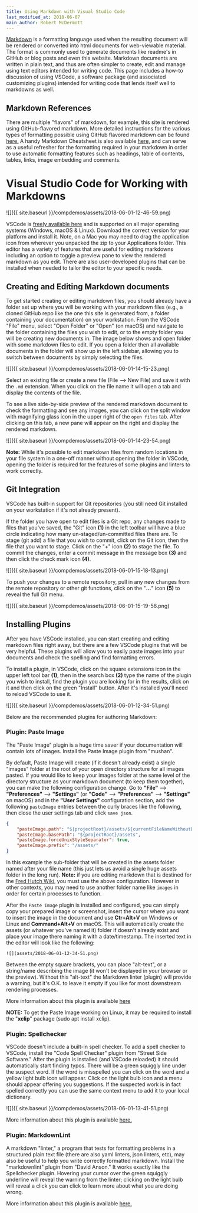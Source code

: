 ```yaml
---
title: Using Markdown with Visual Studio Code
last_modified_at: 2018-06-07
main_author: Robert McDermott
---
```


[Markdown](https://en.wikipedia.org/wiki/Markdown) is a formatting language used when the resulting document will be rendered or converted into html documents for web-viewable material.  The format is commonly used to generate documents like readme's in GitHub or blog posts and even this website.  Markdown documents are written in plain text, and thus are often simpler to create, edit and manage using text editors intended for writing code.  This page includes a how-to discussion of using VSCode, a software package (and associated customizing plugins) intended for writing code that lends itself well to markdowns as well.  

## Markdown References
There are multiple "flavors" of markdown, for example, this site is rendered using GitHub-flavored markdown. More detailed instructions for the various types of formatting possible using GitHub flavored markdown can be found [here.](https://help.github.com/categories/writing-on-github/)  A handy Markdown Cheatsheet is also available [here,](https://github.com/adam-p/markdown-here/wiki/Markdown-Cheatsheet) and can serve as a useful refresher for the formatting required in your markdown in order to use automatic formatting features such as headings, table of contents, tables, links, image embedding and comments.  

# Visual Studio Code for Working with Markdowns
![]({{ site.baseurl }}/compdemos/assets/2018-06-01-12-46-59.png)

VSCode is [freely available here](https://code.visualstudio.com/Download) and is supported on all major operating systems (Windows, macOS & Linux). Download the correct version for your platform and install it.  Note, on a Mac you may need to drag the application icon from wherever you unpacked the zip to your Applications folder.  This editor has a variety of features that are useful for editing markdowns including an option to toggle a preview pane to view the rendered markdown as you edit.  There are also user-developed plugins that can be installed when needed to tailor the editor to your specific needs.  


## Creating and Editing Markdown documents

To get started creating or editing markdown files, you should already have a folder set up where you will be working with your markdown files (e.g., a cloned GitHub repo like the one this site is generated from, a folder containing your documentation) on your workstation. From the VSCode "File" menu, select "Open Folder" or "Open" (on macOS) and navigate to the folder containing the files you wish to edit, or to the empty folder you will be creating new documents in. The image below shows and open folder with some markdown files to edit. If you open a folder then all available documents in the folder will show up in the left sidebar, allowing you to switch between documents by simply selecting the files.  

![]({{ site.baseurl }}/compdemos/assets/2018-06-01-14-15-23.png)

Select an existing file or create a new file (File --> New File) and save it with the `.md` extension. When you click on the file name it will open a tab and display the contents of the file.

To see a live side-by-side preview of the rendered markdown document to check the formatting and see any images, you can click on the split window with magnifying glass icon in the upper right of the `open files` tab. After clicking on this tab, a new pane will appear on the right and display the rendered markdown.

![]({{ site.baseurl }}/compdemos/assets/2018-06-01-14-23-54.png)

**Note:** While it's possible to edit markdown files from random locations in your file system in a one-off manner without opening the folder in VSCode, opening the folder is required for the features of some plugins and linters to work correctly.  

## Git Integration

VSCode has built-in support for Git repositories (you still need Git installed on your workstation if it's not already present).

If the folder you have open to edit files is a Git repo, any changes made to files that you've saved, the "Git" icon **(1)** in the left toolbar will have a blue circle indicating how many un-staged/un-committed files there are. To stage (git add) a file that you wish to commit, click on the Git icon, then the file that you want to stage. Click on the "+" icon **(2)** to stage the file. To commit the changes, enter a commit message in the message box **(3)** and then click the check mark icon **(4)**.

![]({{ site.baseurl }}/compdemos/assets/2018-06-01-15-18-13.png)

To push your changes to a remote repository, pull in any new changes from the remote repository or other git functions, click on the "**...**" icon **(5)** to reveal the full Git menu.

![]({{ site.baseurl }}/compdemos/assets/2018-06-01-15-19-56.png)

## Installing Plugins

After you have VSCode installed, you can start creating and editing markdown files right away, but there are a few VSCode plugins that will be very helpful. These plugins will allow you to easily paste images into your documents and check the spelling and find formatting errors.  

To install a plugin, in VSCode, click on the square extensions icon in the upper left tool bar **(1)**, then in the search box **(2)** type the name of the plugin you wish to install, find the plugin you are looking for in the results, click on it and then click on the green "Install" button. After it's installed you'll need to reload VSCode to use it.

![]({{ site.baseurl }}/compdemos/assets/2018-06-01-12-34-51.png)

Below are the recommended plugins for authoring Markdown:

### Plugin: Paste Image

The "Paste Image" plugin is a huge time saver if your documentation will contain lots of images. Install the Paste Image plugin from "mushan".

By default, Paste Image will create (if it doesn't already exist) a single "images" folder at the root of your open directory structure for all images pasted. If you would like to keep your images folder at the same level of the directory structure as your markdown document (to keep them together), you can make the following configuration change. Go to **"File"** --> **"Preferences"** --> **"Settings"** (or **"Code"** --> **"Preferences"** --> **"Settings"** on macOS) and in the **"User Settings"** configuration section, add the following `pasteImage` entries between the curly braces like the following, then close the user settings tab and click `save json`.  

```json
{
    "pasteImage.path": "${projectRoot}/assets/${currentFileNameWithoutExt}/",
    "pasteImage.basePath": "${projectRoot}/assets",
    "pasteImage.forceUnixStyleSeparator": true,
    "pasteImage.prefix": "/assets/"
}
```
In this example the sub-folder that will be created in the assets folder named after your file name (this just lets us avoid a single huge assets folder in the long run).  **Note:** if you are editing markdown that is destined for the [Fred Hutch Wiki,](/) you must use the above configuration. However in other contexts, you may need to use another folder name like `images` in order for certain processes to function.

After the `Paste Image` plugin is installed and configured, you can simply copy your prepared image or screenshot, insert the cursor where you want to insert the image in the document and use **Ctr+Alt+V** on Windows or Linux and **Command+Alt+V** on macOS. This will automatically create the assets (or whatever you've named it) folder if doesn't already exist and place your image there naming it with a date/timestamp. The inserted text in the editor will look like the following:

```
![](assets/2018-06-01-12-34-51.png)
```

Between the empty square brackets, you can place "alt-text", or a string/name describing the image (it won't be displayed in your browser or the preview). Without this "alt-text" the Markdown linter (plugin) will provide a warning, but it's O.K. to leave it empty if you like for most downstream rendering processes.  

More information about this plugin is available [here](https://marketplace.visualstudio.com/items?itemName=mushan.vscode-paste-image)

**NOTE:** To get the Paste Image working on Linux, it may be required to install the "**xclip**" package  (sudo apt install xclip).


### Plugin: Spellchecker

VSCode doesn't include a built-in spell checker. To add a spell checker to VSCode, install the "Code Spell Checker" plugin from "Street Side Software." After the plugin is installed (and VSCode reloaded) it should automatically start finding typos. There will be a green squiggly line under the suspect word. If the word is misspelled you can click on the word and a yellow light bulb icon will appear. Click on the light bulb icon and a menu should appear offering you suggestions. If the suspected work is in fact spelled correctly you can use the same context menu to add it to your local dictionary.

![]({{ site.baseurl }}/compdemos/assets/2018-06-01-13-41-51.png)


More information about this plugin is available [here.](https://marketplace.visualstudio.com/items?itemName=streetsidesoftware.code-spell-checker)


### Plugin: MarkdownLint

A markdown "linter," a program that tests for formatting problems in a structured plain text file (there are also yaml linters, json linters, etc), may also be useful to help you write correctly formatted markdown. Install the "markdownlint" plugin from "David Anson." It works exactly like the Spellchecker plugin. Hovering your cursor over the green squiggly underline will reveal the warning from the linter; clicking on the light bulb will reveal a click you can click to learn more about what you are doing wrong.

More information about this plugin is available [here.](https://marketplace.visualstudio.com/items?itemName=DavidAnson.vscode-markdownlint)
